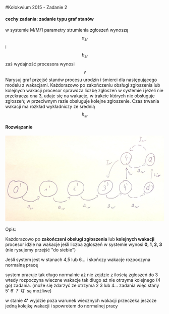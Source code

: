 #Kolokwium 2015 - Zadanie 2

#### cechy zadania: zadanie typu graf stanów

w systemie M/M/1 parametry strumienia zgłoszeń wynoszą $$a_{sr}$$ i $$b_{sr}$$ zaś wydajność procesora wynosi $$v$$ 
Narysuj graf przejść stanów procesu urodzin i śmierci dla następującego modelu z wakacjami.
Każdorazowo po zakończeniu obsługi zgłoszenia lub kolejnych wakacji procesor sprawdza liczbę zgłoszeń w systemie i jeżeli nie przekracza ona 3, udaje się na wakacje, w trakcie których nie obsługuje zgłoszeń; 
w przeciwnym razie obsługuje kolejne zgłoszenie. Czas trwania wakacji ma rozkład wykładniczy ze średnią $$h_{sr}$$

#### Rozwiązanie

![02.jpg](02.jpg "rozwiazanie 02")

Opis:

Każdorazowo po **zakończeni obsługi zgłoszenia** lub **kolejnych wakacji** procesor idzie na wakacje jeśli liczba zgłoszeń w systemie wynosi **0, 1, 2, 3**  (nie rysujemy przejść "do siebie")

Jeśli system jest w stanach 4,5 lub 6... i skończy wakacje rozpoczyna normalną pracę

system pracuje tak długo normalnie aż nie zejdzie z ilością zgłoszeń do 3 wtedy rozpoczyna wieczne wakacje tak długo aż nie otrzyma kolejnego (4 go) zadania. (może się zdarzyć ze otrzyma 2 3 lub 4... zadania więc stany 5' 6' 7' Q' są możliwe)     

w stanie **4'** wyjdzie poza warunek wiecznych wakacji przeczeka jeszcze jedną kolejkę wakacji i spowrotem do normalnej pracy